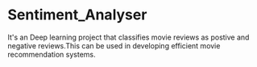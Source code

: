 # Sentiment_Analyser
It's an Deep learning project that classifies movie reviews as postive and negative reviews.This can be used in developing efficient movie recommendation systems.
